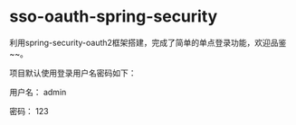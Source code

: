 # sso-oauth-spring-security

利用spring-security-oauth2框架搭建，完成了简单的单点登录功能，欢迎品鉴~~。

项目默认使用登录用户名密码如下：

用户名： admin

密码： 123
